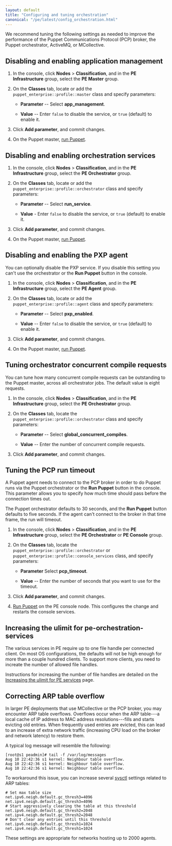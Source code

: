 ```yaml
---
layout: default
title: "Configuring and tuning orchestration"
canonical: "/pe/latest/config_orchestration.html"
---
```


We recommend tuning the following settings as needed to improve the performance of the Puppet Communications Protocol (PCP) broker, the Puppet orchestrator, ActiveMQ, or MCollective.


## Disabling and enabling application management

1. In the console, click **Nodes** > **Classification**, and in the **PE Infrastructure** group, select the **PE Master** group.
2. On the **Classes** tab, locate or add the `puppet_enterprise::profile::master` class and specify parameters:

   - **Parameter** -- Select **app_management**.

   - **Value** -- Enter `false` to disable the service, or `true` (default) to enable it.

3. Click **Add parameter**, and commit changes.
4. On the Puppet master, [run Puppet](./console_classes_groups_running_puppet.html#options-for-running-puppet-on-agent-nodes).

## Disabling and enabling orchestration services

1. In the console, click **Nodes** > **Classification**, and in the **PE Infrastructure** group, select the **PE Orchestrator** group.
2. On the **Classes** tab, locate or add the `puppet_enterprise::profile::orchestrator` class and specify parameters:

   - **Parameter** -- Select **run_service**.

   - **Value** - Enter `false` to disable the service, or `true` (default) to enable it.

3. Click **Add parameter**, and commit changes.
4. On the Puppet master, [run Puppet](./console_classes_groups_running_puppet.html#options-for-running-puppet-on-agent-nodes).

## Disabling and enabling the PXP agent

You can optionally disable the PXP service. If you disable this setting you can't use the orchestrator or the **Run Puppet** button in the console.

1. In the console, click **Nodes** > **Classification**, and in the **PE Infrastructure** group, select the **PE Agent** group.
2. On the **Classes** tab, locate or add the `puppet_enterprise::profile::agent` class and specify parameters:

   - **Parameter** -- Select **pxp_enabled**.

   - **Value** -- Enter `false` to disable the service, or `true` (default) to enable it.

3. Click **Add parameter**, and commit changes.
4. On the Puppet master, [run Puppet](./console_classes_groups_running_puppet.html#options-for-running-puppet-on-agent-nodes).

## Tuning orchestrator concurrent compile requests

You can tune how many concurrent compile requests can be outstanding to the Puppet master, across all orchestrator jobs. The default value is eight requests.

1. In the console, click **Nodes** > **Classification**, and in the **PE Infrastructure** group, select the **PE Orchestrator** group.
2. On the **Classes** tab, locate the `puppet_enterprise::profile::orchestrator` class and specify parameters:

   - **Parameter** -- Select **global_concurrent_compiles**.

   - **Value** -- Enter the number of concurrent compile requests.

3. Click **Add parameter**, and commit changes.

## Tuning the PCP run timeout

A Puppet agent needs to connect to the PCP broker in order to do Puppet runs via the Puppet orchestrator or the **Run Puppet** button in the console. This parameter allows you to specify how much time should pass before the connection times out.

The Puppet orchestrator defaults to 30 seconds, and the **Run Puppet** button defaults to five seconds. If the agent can't connect to the broker in that time frame, the run will timeout.

1. In the console, click **Nodes** > **Classification**, and in the **PE Infrastructure** group, select the **PE Orchestrator** or **PE Console** group.
2. On the **Classes** tab, locate the `puppet_enterprise::profile::orchestrator` or `puppet_enterprise::profile::console_services` class, and specify parameters:

   - **Parameter** Select **pcp_timeout**.

   - **Value** -- Enter the number of seconds that you want to use for the timeout.

3. Click **Add parameter**, and commit changes.
4. [Run Puppet](./console_classes_groups_running_puppet.html#options-for-running-puppet-on-agent-nodes) on the PE console node. This configures the change and restarts the console services.

## Increasing the ulimit for pe-orchestration-services

The various services in PE require up to one file handle per connected client. On most OS configurations, the defaults will not be high enough for more than a couple hundred clients. To support more clients, you need to increate the number of allowed file handles.

Instructions for increasing the number of file handles are detailed on the [Increasing the ulimit for PE services](./config_ulimit.html) page.


## Correcting ARP table overflow

In larger PE deployments that use MCollective or the PCP broker, you may encounter ARP table overflows. Overflows occur when the ARP table---a local cache of IP address to MAC address resolutions---fills and starts evicting old entries. When frequently used entries are evicted, this can lead to an increase of extra network traffic (increasing CPU load on the broker and network latency) to restore them.

A typical log message will resemble the following:

~~~
[root@s1 peadmin]# tail -f /var/log/messages
Aug 10 22:42:36 s1 kernel: Neighbour table overflow.
Aug 10 22:42:36 s1 kernel: Neighbour table overflow.
Aug 10 22:42:36 s1 kernel: Neighbour table overflow.
~~~

To workaround this issue, you can increase several [sysctl](https://www.kernel.org/doc/Documentation/networking/ip-sysctl.txt) settings related to ARP tables:

~~~
# Set max table size
net.ipv6.neigh.default.gc_thresh3=4096
net.ipv4.neigh.default.gc_thresh3=4096
# Start aggressively clearing the table at this threshold
net.ipv6.neigh.default.gc_thresh2=2048
net.ipv4.neigh.default.gc_thresh2=2048
# Don't clear any entries until this threshold
net.ipv6.neigh.default.gc_thresh1=1024
net.ipv4.neigh.default.gc_thresh1=1024
~~~

These settings are appropriate for networks hosting up to 2000 agents.
